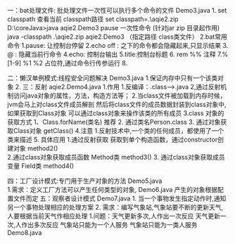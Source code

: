 一：bat处理文件: 批处理文件一次性可以执行多个命令的文件 Demo3.java
    1.  set classpath   查看当前 classpath路径
        set classpath=.\aqie2.zip
        D:\coreJava>java aqie2.Demo3
        pause 
        一次性命令 (针对jar zip 目录起作用)
        java -classpath .\aqie2.zip aqie2.Demo3  （指定路径 class类文件）
    2.bat常用命令 
        1.pause: 让控制台停留
        2.echo off : 之下的命令都会隐藏起来,只显示结果
        3. @ :  隐藏当前行命令
        4.echo: 控制台输出
        5.title:控制台标题
        6. rem  %% 注释
        7.%[1-9] %1 %2 占位符,通过命令行传参运行
        8.
    
二：懒汉单例模式:线程安全问题解决       Demo3.java
    1.保证内存中只有一个该类对象
    2.
三：反射            aqie2.Demo4.java
    1.作用
        1.反编译：.class-->.java
        2,通过反射机制访问java对象的属性，方法，构造方法等；
    2.当class文件被加载到内存时候，jvm会马上对class文件成员解剖
        然后将class文件的成员数据封装到class对象中,如果获取到Class对象
        可以通过class对象来操作该类的所有成员
    3.class 对象的获取方式
        1、Class.forName(类名)    推荐
        2. 通过类名Person.class
        3. 通过对象获取Class对象 getClass()
    4.注意
        1.反射技术中,一个类的任何成员，都使用了一个类来描述
    5.  具体应用
        1.通过反射获取 获取到单个构造函数，通过constructor创建对象  method2()  
        2.通过class对象获取成员函数  Method类    method3()
        3. 通过class对象获取成员变量  Field类    method4()
        
四：工厂设计模式:专门用于生产对象的方法  Demo5.java  
    1.需求：定义工厂方法可以产生任何类型的对象,  Demo6.java
        产生的对象根据配置文件而定
五：观察者设计模式       Demo7.java
    1. 当一个事物发生指定动作时,通知另一个事物处理相应的处理方案
    2. 需求：编写气象站,气象站要不断的更新天气,
        人要根据当前天气作相应处理
        1.问题：天气更新多次,人作出一次反应
                天气更新一次,人作出多次反应
                气象站只能为一个人服务
                气象站只能为一类人服务   Demo8.java